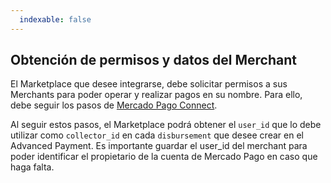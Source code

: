 ```yaml
---
  indexable: false
---
```


## Obtención de permisos y datos del Merchant

El Marketplace que desee integrarse, debe solicitar permisos a sus Merchants para poder operar y realizar pagos en su nombre. Para ello, debe seguir los pasos de [Mercado Pago Connect](https://www.mercadopago.com.ar/developers/es/guides/marketplace/api/create-marketplace).

Al seguir estos pasos, el Marketplace podrá obtener el `user_id` que lo debe utilizar como `collector_id` en cada `disbursement` que desee crear en el Advanced Payment. Es importante guardar el user_id del merchant para poder identificar el propietario de la cuenta de Mercado Pago en caso que haga falta.